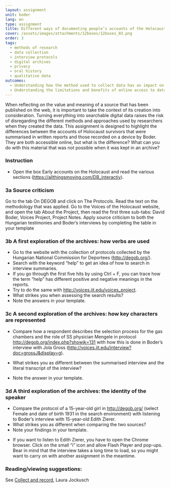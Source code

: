 ```yaml
---
layout: assignment
unit: boder
lang: en
type: assignment
title: Different ways of documenting people’s accounts of the Holocaust
cover: /assets/images/attachments/12boxes/12boxes_03.png
order: 3
tags:
  - methods of research
  - data collection
  - interview protocols
  - digital archives
  - privacy
  - oral history
  - qualitative data
outcomes:
  - Understanding how the method used to collect data has an impact on its informative value for future researchers.
  - Understanding the limitations and benefits of online access to databases with personal narratives.
---
```

When reflecting on the value and meaning of a source that has been published on the web, it is important to take the context of its creation into consideration. Turning everything into searchable digital data raises the risk of disregarding the different methods and approaches used by researchers when they created the data. This assignment is designed to highlight the differences between the accounts of Holocaust survivors that were summarised in written reports and those recorded on a device by Boder. They are both accessible online, but what is the difference? What can you do with this material that was not possible when it was kept in an archive? 
 
<!-- more -->

<!-- briefing-student -->
### Instruction
<!-- section-contents -->
-	Open the box Early accounts on the Holocaust and read the various sections (https://allthingsmoving.com/DB_interactiv).

<!-- section -->
### 3a Source criticism
<!-- section-contents -->
Go to the tab  On DEGOB and click on The Protocols. Read the text on the methodology that was applied.
Go to the Voices of the Holocaust website, and open the tab About the Project, then read the first three sub-tabs: David Boder, Voices Project, Project Notes.
Apply source criticism to both the Hungarian testimonies and Boder’s interviews by completing the table in your template

<!-- section -->
### 3b  A first exploration of the archives: how verbs are used
<!-- section-contents -->
-	Go to the website with the collection of protocols collected by the Hungarian National Commission for Deportees (http://degob.org/). 
-	Search with the keyword “help” to get an idea of how to search in interview summaries. 
-	If you go through the first five hits by using Ctrl + F, you can trace how the term “help” has different positive and negative meanings in the reports. 
-	Try to do the same with http://voices.iit.edu/voices_project. 
-	What strikes you when assessing the search results? 
-	Note the answers in your template.

<!-- section -->
### 3c A second exploration of the archives: how key characters are represented
<!-- section-contents -->
- Compare how a respondent describes the selection process for the gas chambers and the role of SS physician Mengele in protocol http://degob.org/index.php?showjk=131 with how this is done in Boder’s interview with Jola Gross (http://voices.iit.edu/interview?doc=grossJ&display=g).

- What strikes you as different between the summarised interview and the literal transcript of the interview? 
- Note the answer in your template.

<!-- section -->
### 3d     A third exploration of the archives: the identity of the speaker
<!-- section-contents -->

-	Compare the protocol of a 15-year-old girl in http://degob.org/ (select Female and date of birth 1931 in the search environment) with listening to Boder’s interview with 15-year-old Edith Zierer. 
-	What strikes you as different when comparing the two sources?
-	Note your findings in your template.
              
* If you want to listen to Edith Zierer, you have to open the Chrome browser. Click on the small “i” icon and allow Flash Player and pop-ups. Bear in mind that the interview takes a long time to load, so you might want to carry on with another assignment in the meantime. 

<!-- briefing-teacher -->

### Reading/viewing  suggestions:
See [Collect and record](https://global.oup.com/academic/product/collect-and-record-97801997645%2056?cc=nl&lang=en&), Laura Jockusch
